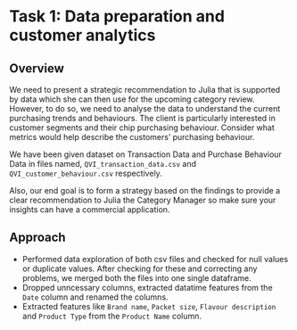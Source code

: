 # Task 1: Data preparation and customer analytics

## Overview
We need to present a strategic recommendation to Julia that is supported by data which she can then use for the upcoming category
review. However, to do so, we need to analyse the data to understand the current purchasing trends and behaviours. The client is particularly interested in customer segments and their chip purchasing behaviour. Consider what metrics would help describe the customers’ purchasing behaviour.

We have been given dataset on Transaction Data and Purchase Behaviour Data in files named, `QVI_transaction_data.csv` and `QVI_customer_behaviour.csv` respectively.

Also, our end goal is to form a strategy based on the findings to provide a clear recommendation to Julia the Category Manager so make sure your insights can have a commercial application.

## Approach

- Performed data exploration of both csv files and checked for null values or duplicate values. After checking for these and correcting any problems, we merged both the files into one single dataframe.
- Dropped unncessary columns, extracted datatime features from the `Date` column and renamed the columns.
- Extracted features like `Brand name`, `Packet size`, `Flavour description` and `Product Type` from the `Product Name` column.




